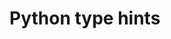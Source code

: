 # Python type hints
<!-- #anki/deck/Programming #anki/tag/Python -->

<!-- {BearID:7696CDCD-803A-40BC-88D8-855DDBEC56CA-31546-000054DF17EAE2C1} -->
